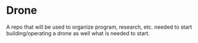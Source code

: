 # Drone
A repo that will be used to organize program, research, etc. needed to start building/operating a drone as well what is needed to start. 
